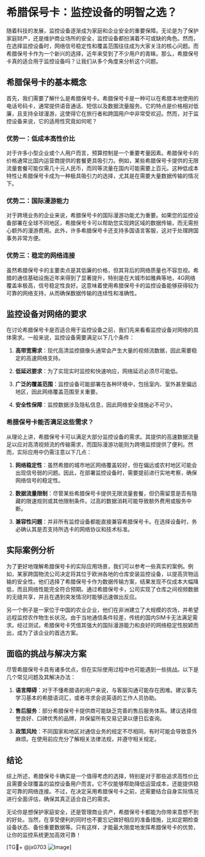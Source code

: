 # 希腊保号卡：监控设备的明智之选？

随着科技的发展，监控设备逐渐成为家庭和企业安全的重要保障。无论是为了保护家庭财产，还是维护商业场所的安全，监控设备都扮演着不可或缺的角色。然而，在选择监控设备时，网络信号稳定性和覆盖范围往往成为大家关注的核心问题。而希腊保号卡作为一个新兴的选择，近年来受到了不少用户的青睐。那么，希腊保号卡真的适合用于监控设备吗？让我们从多个角度来分析这个问题。

## 希腊保号卡的基本概念

首先，我们需要了解什么是希腊保号卡。希腊保号卡是一种可以在希腊本地使用的电话号码卡，通常提供语音通话、短信以及数据流量服务。它的特点是价格相对低廉，且支持全球漫游，这使得它在旅行者和跨国用户中非常受欢迎。然而，对于监控设备来说，它的适用性究竟如何呢？

### 优势一：低成本高性价比

对于许多小型企业或个人用户而言，预算控制是一个重要考量因素。希腊保号卡的价格通常比国内运营商提供的套餐更具吸引力。例如，某些希腊保号卡提供的无限流量套餐可能仅需几十元人民币，而同等流量在国内可能需要上百元。这种低成本特性让希腊保号卡成为一种极具吸引力的选择，尤其是在需要大量数据传输的情况下。

### 优势二：国际漫游能力

对于跨境业务的企业来说，希腊保号卡的国际漫游功能尤为重要。如果您的监控设备部署在全球不同地区，希腊保号卡可以帮助您实现跨区域的数据传输，而无需担心额外的漫游费用。此外，许多希腊保号卡还支持多国语言客服，这对于处理跨国事务非常方便。

### 优势三：稳定的网络连接

虽然希腊保号卡的主要卖点是其低廉的价格，但其背后的网络质量也不容忽视。希腊的通信基础设施近年来得到了显著提升，特别是在大城市如雅典等地，4G网络覆盖率极高，信号稳定性良好。这意味着使用希腊保号卡的监控设备能够获得较为可靠的网络支持，从而确保数据传输的连续性和准确性。

## 监控设备对网络的要求

在讨论希腊保号卡是否适合用于监控设备之前，我们先来看看监控设备对网络的具体需求。一般来说，监控设备需要满足以下几个条件：

1. **高带宽需求**：现代高清监控摄像头通常会产生大量的视频流数据，因此需要稳定的高速网络支持。
   
2. **低延迟要求**：为了实现实时监控和快速响应，网络延迟必须尽可能低。

3. **广泛的覆盖范围**：监控设备可能部署在各种环境中，包括室内、室外甚至偏远地区，因此网络覆盖范围至关重要。

4. **安全性保障**：监控数据涉及隐私信息，因此网络安全措施必不可少。

### 希腊保号卡能否满足这些需求？

从理论上讲，希腊保号卡可以满足大部分监控设备的需求。其提供的高速数据流量足以应对高清视频流的传输需求，而国际漫游功能则为跨境监控提供了便利。然而，实际应用中仍需注意以下几点：

1. **网络稳定性**：虽然希腊的城市地区网络覆盖较好，但在偏远或农村地区可能会出现信号弱的问题。因此，在部署监控设备时，需要提前进行实地考察，确保网络信号的稳定性。

2. **数据流量限制**：尽管某些希腊保号卡提供无限流量套餐，但仍需留意是否有隐藏的限速规则或其他限制条件。过高的数据消耗可能导致额外费用或服务中断。

3. **兼容性问题**：并非所有监控设备都能直接兼容希腊保号卡。在选择设备时，务必确认其是否支持所选卡的网络协议和技术标准。

## 实际案例分析

为了更好地理解希腊保号卡的实际应用场景，我们可以参考一些真实的案例。例如，某家跨国物流公司决定将其位于欧洲各地的仓库安装监控设备，以提高货物运输的安全性。他们选择了希腊保号卡作为数据传输方案，结果发现不仅成本大幅降低，而且网络性能完全符合预期。通过希腊保号卡，公司实现了仓库之间视频数据的无缝共享，并且在遇到突发情况时能够迅速做出反应。

另一个例子是一家位于中国的农业企业，他们在非洲建立了大规模的农场，并希望远程监控农作物生长状况。由于当地通信条件较差，传统的国内SIM卡无法满足需求。经过测试，希腊保号卡凭借其强大的国际漫游能力和良好的网络稳定性脱颖而出，成为了该企业的首选方案。

## 面临的挑战与解决方案

尽管希腊保号卡具有诸多优点，但在实际使用过程中也可能遇到一些挑战。以下是几个常见问题及其解决办法：

1. **语言障碍**：对于不懂希腊语的用户来说，与客服沟通可能存在困难。建议事先学习基本的希腊语词汇，或者寻求会说英语的工作人员协助。

2. **售后服务**：部分希腊保号卡提供商可能缺乏完善的售后服务体系。建议选择信誉良好、口碑优秀的品牌，并保留所有交易记录以便日后查询。

3. **政策风险**：不同国家和地区对通信业务的规定不尽相同，有时可能会导致意外麻烦。在使用前应充分了解相关法律法规，并遵守相关规定。

## 结论

综上所述，希腊保号卡确实是一个值得考虑的选择，特别是对于那些追求高性价比且需要全球覆盖的监控设备用户而言。它不仅能够帮助降低运营成本，还能提供稳定可靠的网络连接。不过，在决定采用希腊保号卡之前，还需要结合自身实际情况进行全面评估，确保其真正适合自己的需求。

无论你是想保护家庭安全，还是管理商业资产，希腊保号卡都能为你带来意想不到的好处。当然，在享受便利的同时也不要忘记做好相应的准备措施，比如定期检查设备状态、备份重要数据等。只有这样，才能最大限度地发挥希腊保号卡的优势，让你的监控系统更加高效可靠！

[TG💪+ @jx0703 ![Image](https://github.com/user-attachments/assets/dbca1d08-cadb-493c-b0ec-ad6f7a83f270)]